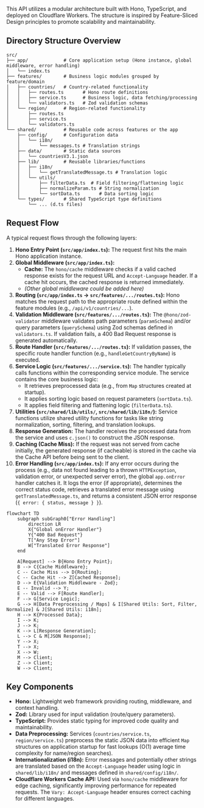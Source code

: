 This API utilizes a modular architecture built with Hono, TypeScript, and deployed on Cloudflare Workers. The structure is inspired by Feature-Sliced Design principles to promote scalability and maintainability.

## Directory Structure Overview

```
src/
├── app/             # Core application setup (Hono instance, global middleware, error handling)
│   └── index.ts
├── features/        # Business logic modules grouped by feature/domain
│   ├── countries/   # Country-related functionality
│   │   ├── routes.ts       # Hono route definitions
│   │   ├── service.ts      # Business logic, data fetching/processing
│   │   └── validators.ts   # Zod validation schemas
│   └── region/      # Region-related functionality
│       ├── routes.ts
│       ├── service.ts
│       └── validators.ts
└── shared/          # Reusable code across features or the app
    ├── config/      # Configuration data
    │   └── i18n/
    │       └── messages.ts # Translation strings
    ├── data/        # Static data sources
    │   └── countriesV3.1.json
    ├── lib/         # Reusable libraries/functions
    │   ├── i18n/
    │   │   └── getTranslatedMessage.ts # Translation logic
    │   └── utils/
    │       ├── filterData.ts  # Field filtering/flattening logic
    │       ├── normalizeParam.ts # String normalization
    │       └── sortData.ts       # Data sorting logic
    └── types/       # Shared TypeScript type definitions
        └── ... (d.ts files)
```

## Request Flow

A typical request flows through the following layers:

1.  **Hono Entry Point (`src/app/index.ts`):** The request first hits the main Hono application instance.
2.  **Global Middleware (`src/app/index.ts`):**
    - **Cache:** The `hono/cache` middleware checks if a valid cached response exists for the request URL and `Accept-Language` header. If a cache hit occurs, the cached response is returned immediately.
    - _(Other global middleware could be added here)_
3.  **Routing (`src/app/index.ts` -> `src/features/.../routes.ts`):** Hono matches the request path to the appropriate route defined within the feature modules (e.g., `/api/v1/countries/...`).
4.  **Validation Middleware (`src/features/.../routes.ts`):** The `@hono/zod-validator` middleware validates path parameters (`paramSchema`) and/or query parameters (`querySchema`) using Zod schemas defined in `validators.ts`. If validation fails, a 400 Bad Request response is generated automatically.
5.  **Route Handler (`src/features/.../routes.ts`):** If validation passes, the specific route handler function (e.g., `handleGetCountryByName`) is executed.
6.  **Service Logic (`src/features/.../service.ts`):** The handler typically calls functions within the corresponding service module. The service contains the core business logic:
    - It retrieves preprocessed data (e.g., from `Map` structures created at startup).
    - It applies sorting logic based on request parameters (`sortData.ts`).
    - It applies field filtering and flattening logic (`filterData.ts`).
7.  **Utilities (`src/shared/lib/utils/`, `src/shared/lib/i18n/`):** Service functions utilize shared utility functions for tasks like string normalization, sorting, filtering, and translation lookups.
8.  **Response Generation:** The handler receives the processed data from the service and uses `c.json()` to construct the JSON response.
9.  **Caching (Cache Miss):** If the request was not served from cache initially, the generated response (if cacheable) is stored in the cache via the Cache API before being sent to the client.
10. **Error Handling (`src/app/index.ts`):** If any error occurs during the process (e.g., data not found leading to a thrown `HTTPException`, validation error, or unexpected server error), the global `app.onError` handler catches it. It logs the error (if appropriate), determines the correct status code, retrieves a translated error message using `getTranslatedMessage.ts`, and returns a consistent JSON error response (`{ error: { status, message } }`).

```mermaid
flowchart TD
    subgraph subGraph0["Error Handling"]
        direction LR
        X{"Global onError Handler"}
        Y{"400 Bad Request"}
        T["Any Step Error"]
        W["Translated Error Response"]
    end

    A[Request] --> B{Hono Entry Point};
    B --> C{Cache Middleware};
    C -- Cache Miss --> D{Routing};
    C -- Cache Hit --> Z[Cached Response];
    D --> E{Validation Middleware - Zod};
    E -- Invalid --> Y;
    E -- Valid --> F[Route Handler];
    F --> G[Service Logic];
    G --> H[Data Preprocessing / Maps] & I[Shared Utils: Sort, Filter, Normalize] & J[Shared Utils: i18n];
    H --> K{Processed Data};
    I --> K;
    J --> K;
    K --> L[Response Generation];
    L --> C & M[JSON Response];
    Y --> X;
    T --> X;
    X --> W;
    M --> Client;
    Z --> Client;
    W --> Client;
```

## Key Components

- **Hono:** Lightweight web framework providing routing, middleware, and context handling.
- **Zod:** Library used for input validation (route/query parameters).
- **TypeScript:** Provides static typing for improved code quality and maintainability.
- **Data Preprocessing:** Services (`countries/service.ts`, `region/service.ts`) preprocess the static JSON data into efficient `Map` structures on application startup for fast lookups (O(1) average time complexity for name/region searches).
- **Internationalization (i18n):** Error messages and potentially other strings are translated based on the `Accept-Language` header using logic in `shared/lib/i18n/` and messages defined in `shared/config/i18n/`.
- **Cloudflare Workers Cache API:** Used via `hono/cache` middleware for edge caching, significantly improving performance for repeated requests. The `Vary: Accept-Language` header ensures correct caching for different languages.

